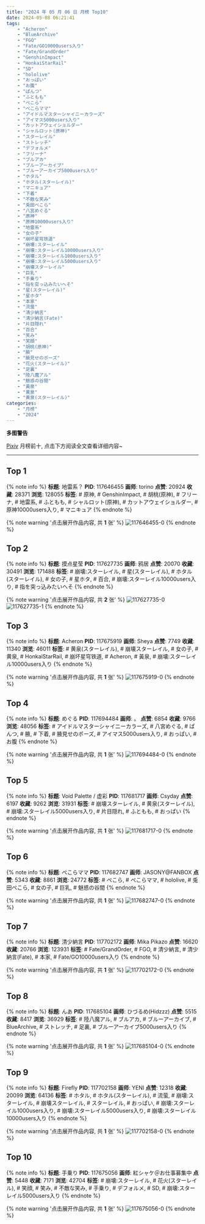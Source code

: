 ```yaml
---
title: "2024 年 05 月 06 日 月榜 Top10"
date: 2024-05-08 06:21:41
tags:
    - "Acheron"
    - "BlueArchive"
    - "FGO"
    - "Fate/GO10000users入り"
    - "Fate/GrandOrder"
    - "GenshinImpact"
    - "HonkaiStarRail"
    - "SD"
    - "hololive"
    - "おっぱい"
    - "お腹"
    - "ぱんつ"
    - "ふともも"
    - "ぺこら"
    - "ぺこらママ"
    - "アイドルマスターシャイニーカラーズ"
    - "アイマス5000users入り"
    - "カットアウェイショルダー"
    - "シャルロット(原神)"
    - "スターレイル"
    - "ストレッチ"
    - "デフォルメ"
    - "フリーナ"
    - "ブルアカ"
    - "ブルーアーカイブ"
    - "ブルーアーカイブ5000users入り"
    - "ホタル"
    - "ホタル(スターレイル)"
    - "マニキュア"
    - "下着"
    - "不敵な笑み"
    - "兎田ぺこら"
    - "八宮めぐる"
    - "原神"
    - "原神10000users入り"
    - "地雷系"
    - "女の子"
    - "崩坏星穹铁道"
    - "崩壊:スターレイル"
    - "崩壊:スターレイル10000users入り"
    - "崩壊:スターレイル1000users入り"
    - "崩壊:スターレイル5000users入り"
    - "崩壊スターレイル"
    - "巨乳"
    - "手乗り"
    - "指を突っ込みたいへそ"
    - "星(スターレイル)"
    - "星ホタ"
    - "本家"
    - "流萤"
    - "清少納言"
    - "清少納言(Fate)"
    - "片目隠れ"
    - "百合"
    - "笑み"
    - "笑顔"
    - "胡桃(原神)"
    - "腋"
    - "腋見せのポーズ"
    - "花火(スターレイル)"
    - "足裏"
    - "陸八魔アル"
    - "魅惑の谷間"
    - "黃泉"
    - "黄泉"
    - "黄泉(スターレイル)"
categories:
    - "月榜"
    - "2024"
---
```


<i class="fa fa-triangle-exclamation"></i>**多图警告**<i class="fa fa-triangle-exclamation"></i>

[Pixiv](https://www.pixiv.net/) 月榜前十, 点击下方阅读全文查看详细内容~

<!-- more -->

---

## Top 1

{% note info %}
**标题**: 地雷系？
**PID**: 117646455 **画师**: torino
**点赞**: 20924 **收藏**: 28371 **浏览**: 128055
**标签**: # 原神, # GenshinImpact, # 胡桃(原神), # フリーナ, # 地雷系, # ふともも, # シャルロット(原神), # カットアウェイショルダー, # 原神10000users入り, # マニキュア
{% endnote %}

{% note warning '点击展开作品内容, 共 **1** 张' %}
![117646455-0](https://i.pixiv.re/img-original/img/2024/04/08/00/00/20/117646455_p0.jpg)
{% endnote %}

## Top 2

{% note info %}
**标题**: 摸点星莹
**PID**: 117627735 **画师**: 鸦居
**点赞**: 20070 **收藏**: 30491 **浏览**: 171488
**标签**: # 崩壊:スターレイル, # 星(スターレイル), # ホタル(スターレイル), # 女の子, # 星ホタ, # 百合, # 崩壊:スターレイル10000users入り, # 指を突っ込みたいへそ
{% endnote %}

{% note warning '点击展开作品内容, 共 **2** 张' %}
![117627735-0](https://i.pixiv.re/img-original/img/2024/04/07/14/16/35/117627735_p0.jpg)
![117627735-1](https://i.pixiv.re/img-original/img/2024/04/07/14/16/35/117627735_p1.jpg)
{% endnote %}

## Top 3

{% note info %}
**标题**: Acheron
**PID**: 117675919 **画师**: Sheya
**点赞**: 7749 **收藏**: 11340 **浏览**: 46011
**标签**: # 黄泉(スターレイル), # 崩壊スターレイル, # 女の子, # 黄泉, # HonkaiStarRail, # 崩坏星穹铁道, # Acheron, # 黃泉, # 崩壊:スターレイル10000users入り
{% endnote %}

{% note warning '点击展开作品内容, 共 **1** 张' %}
![117675919-0](https://i.pixiv.re/img-original/img/2024/04/09/00/34/31/117675919_p0.jpg)
{% endnote %}

## Top 4

{% note info %}
**标题**: めぐる
**PID**: 117694484 **画师**: 。
**点赞**: 6854 **收藏**: 9766 **浏览**: 48056
**标签**: # アイドルマスターシャイニーカラーズ, # 八宮めぐる, # ぱんつ, # 腋, # 下着, # 腋見せのポーズ, # アイマス5000users入り, # おっぱい, # お腹
{% endnote %}

{% note warning '点击展开作品内容, 共 **1** 张' %}
![117694484-0](https://i.pixiv.re/img-original/img/2024/04/09/20/03/23/117694484_p0.jpg)
{% endnote %}

## Top 5

{% note info %}
**标题**: Void Palette / 虚彩
**PID**: 117681717 **画师**: Csyday
**点赞**: 6197 **收藏**: 9262 **浏览**: 31931
**标签**: # 崩壊スターレイル, # 黄泉(スターレイル), # 崩壊:スターレイル5000users入り, # 片目隠れ, # ふともも, # おっぱい
{% endnote %}

{% note warning '点击展开作品内容, 共 **1** 张' %}
![117681717-0](https://i.pixiv.re/img-original/img/2024/04/09/07/30/03/117681717_p0.png)
{% endnote %}

## Top 6

{% note info %}
**标题**: ぺこらママ
**PID**: 117682747 **画师**: JASONY@FANBOX
**点赞**: 5343 **收藏**: 8861 **浏览**: 24772
**标签**: # ぺこら, # ぺこらママ, # hololive, # 兎田ぺこら, # 女の子, # 巨乳, # 魅惑の谷間
{% endnote %}

{% note warning '点击展开作品内容, 共 **1** 张' %}
![117682747-0](https://i.pixiv.re/img-original/img/2024/04/09/08/57/33/117682747_p0.png)
{% endnote %}

## Top 7

{% note info %}
**标题**: 清少納言
**PID**: 117702172 **画师**: Mika Pikazo
**点赞**: 16620 **收藏**: 20766 **浏览**: 123931
**标签**: # Fate/GrandOrder, # FGO, # 清少納言, # 清少納言(Fate), # 本家, # Fate/GO10000users入り
{% endnote %}

{% note warning '点击展开作品内容, 共 **1** 张' %}
![117702172-0](https://i.pixiv.re/img-original/img/2024/04/10/00/00/28/117702172_p0.jpg)
{% endnote %}

## Top 8

{% note info %}
**标题**: んあ
**PID**: 117685104 **画师**: ひづるめ(Hidzzz)
**点赞**: 5515 **收藏**: 8417 **浏览**: 36929
**标签**: # 陸八魔アル, # ブルアカ, # ブルーアーカイブ, # BlueArchive, # ストレッチ, # 足裏, # ブルーアーカイブ5000users入り
{% endnote %}

{% note warning '点击展开作品内容, 共 **1** 张' %}
![117685104-0](https://i.pixiv.re/img-original/img/2024/04/09/12/00/01/117685104_p0.jpg)
{% endnote %}

## Top 9

{% note info %}
**标题**: Firefly
**PID**: 117702158 **画师**: YENI
**点赞**: 12318 **收藏**: 20099 **浏览**: 64136
**标签**: # ホタル, # ホタル(スターレイル), # 流萤, # 崩壊:スターレイル, # 崩壊スターレイル, # スターレイル, # おっぱい, # 崩壊:スターレイル1000users入り, # 崩壊:スターレイル5000users入り, # 崩壊:スターレイル10000users入り
{% endnote %}

{% note warning '点击展开作品内容, 共 **1** 张' %}
![117702158-0](https://i.pixiv.re/img-original/img/2024/04/10/00/00/26/117702158_p0.jpg)
{% endnote %}

## Top 10

{% note info %}
**标题**: 手乗り
**PID**: 117675056 **画师**: 紅シャケ＠お仕事募集中
**点赞**: 5448 **收藏**: 7171 **浏览**: 42704
**标签**: # 崩壊:スターレイル, # 花火(スターレイル), # 笑顔, # 笑み, # 不敵な笑み, # 手乗り, # デフォルメ, # SD, # 崩壊:スターレイル5000users入り
{% endnote %}

{% note warning '点击展开作品内容, 共 **1** 张' %}
![117675056-0](https://i.pixiv.re/img-original/img/2024/04/09/00/09/10/117675056_p0.jpg)
{% endnote %}
